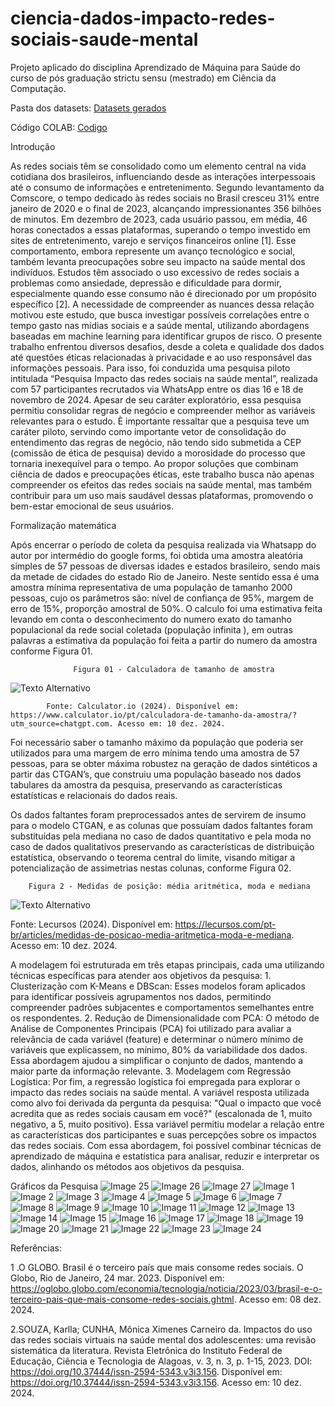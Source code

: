 # ciencia-dados-impacto-redes-sociais-saude-mental
Projeto aplicado do disciplina Aprendizado de Máquina para Saúde do curso de pós graduação strictu sensu (mestrado) em Ciência da Computação. 


Pasta dos datasets: <a href="https://drive.google.com/drive/folders/1Wii-Y_hYjB8jCbJWy3HAvgT7iHDaZxyQ?usp=drive_link">Datasets gerados</a>

Código COLAB:  <a href="https://colab.research.google.com/drive/1M1Ywpn6wJGW8Lq-7XdpK0ucxcSsfW85_?usp=sharing">Codigo</a>

Introdução

As redes sociais têm se consolidado como um elemento central na vida cotidiana dos brasileiros, influenciando desde as interações interpessoais até o consumo de informações e entretenimento. Segundo levantamento da Comscore, o tempo dedicado às redes sociais no Brasil cresceu 31% entre janeiro de 2020 e o final de 2023, alcançando impressionantes 356 bilhões de minutos. Em dezembro de 2023, cada usuário passou, em média, 46 horas conectados a essas plataformas, superando o tempo investido em sites de entretenimento, varejo e serviços financeiros online [1].
Esse comportamento, embora represente um avanço tecnológico e social, também levanta preocupações sobre seu impacto na saúde mental dos indivíduos. Estudos têm associado o uso excessivo de redes sociais a problemas como ansiedade, depressão e dificuldade para dormir, especialmente quando esse consumo não é direcionado por um propósito específico [2]. A necessidade de compreender as nuances dessa relação motivou este estudo, que busca investigar possíveis correlações entre o tempo gasto nas mídias sociais e a saúde mental, utilizando abordagens baseadas em machine learning para identificar grupos de risco.
O presente trabalho enfrentou diversos desafios, desde a coleta e qualidade dos dados até questões éticas relacionadas à privacidade e ao uso responsável das informações pessoais. Para isso, foi conduzida uma pesquisa piloto intitulada “Pesquisa Impacto das redes sociais na saúde mental”, realizada com 57 participantes recrutados via WhatsApp entre os dias 16 e 18 de novembro de 2024. Apesar de seu caráter exploratório, essa pesquisa permitiu consolidar regras de negócio e compreender melhor as variáveis relevantes para o estudo. È importante ressaltar que a  pesquisa teve um caráter piloto, servindo como importante vetor de consolidação do entendimento das regras de negócio, não tendo sido submetida a CEP (comissão de ética de pesquisa) devido a morosidade do processo que tornaria inexequível para o tempo.
Ao propor soluções que combinam ciência de dados e preocupações éticas, este trabalho busca não apenas compreender os efeitos das redes sociais na saúde mental, mas também contribuir para um uso mais saudável dessas plataformas, promovendo o bem-estar emocional de seus usuários.

Formalização matemática

Após encerrar o período de coleta da pesquisa realizada via Whatsapp do autor  por intermédio do google forms, foi obtida uma amostra aleatória simples de 57 pessoas de diversas idades e estados brasileiro, sendo mais da metade de cidades do estado Rio de Janeiro. Neste sentido essa é uma amostra mínima representativa de uma população de tamanho 2000 pessoas, cujo  os parâmetros são: nível de confiança de 95%, margem de erro de 15%, proporção amostral de  50%. O calculo foi uma estimativa feita levando em conta o desconhecimento do numero exato do tamanho populacional da rede social coletada (população infinita ), em outras palavras a estimativa da população foi feita a partir do numero da amostra conforme Figura 01.







			      Figura 01 - Calculadora de tamanho de amostra 

![Texto Alternativo](https://github.com/alessandropessoa/ciencia-dados-impacto-redes-sociais-saude-mental/blob/main/formulaTamanhoAmostral.png)
 
		
			Fonte: Calculator.io (2024). Disponível em: https://www.calculator.io/pt/calculadora-de-tamanho-da-amostra/?utm_source=chatgpt.com. Acesso em: 10 dez. 2024.

Foi necessário saber o tamanho máximo da população que poderia ser utilizados para uma margem de erro mínima tendo uma amostra de 57 pessoas, para se obter máxima robustez na geração de dados sintéticos a partir das CTGAN’s, que construiu uma população baseado nos dados tabulares da amostra da pesquisa, preservando as características estatísticas e relacionais do dados reais.

Os dados faltantes foram preprocessados antes de servirem de insumo para o modelo CTGAN, e as colunas que possuíam dados faltantes foram substituídas pela mediana no caso de dados quantitativo e pela moda no caso de dados qualitativos  preservando as características de distribuição estatística, observando o teorema central do limite, visando mitigar a potencialização de assimetrias nestas colunas, conforme Figura 02.
	
		Figura 2 - Medidas de posição: média aritmética, moda e mediana 
![Texto Alternativo](https://github.com/alessandropessoa/ciencia-dados-impacto-redes-sociais-saude-mental/blob/main/distribuicaoNomalSkew.png)

Fonte: Lecursos (2024). Disponível em: https://lecursos.com/pt-br/articles/medidas-de-posicao-media-aritmetica-moda-e-mediana. Acesso em: 10 dez. 2024. 

A modelagem foi estruturada em três etapas principais, cada uma utilizando técnicas específicas para atender aos objetivos da pesquisa:
    1. Clusterização com K-Means e DBScan: Esses modelos foram aplicados para identificar possíveis agrupamentos nos dados, permitindo compreender padrões subjacentes e comportamentos semelhantes entre os respondentes.
    2. Redução de Dimensionalidade com PCA: O método de Análise de Componentes Principais (PCA) foi utilizado para avaliar a relevância de cada variável (feature) e determinar o número mínimo de variáveis que explicassem, no mínimo, 80% da variabilidade dos dados. Essa abordagem ajudou a simplificar o conjunto de dados, mantendo a maior parte da informação relevante.
    3. Modelagem com Regressão Logística: Por fim, a regressão logística foi empregada para explorar o impacto das redes sociais na saúde mental. A variável resposta utilizada como alvo foi derivada da pergunta da pesquisa: "Qual o impacto que você acredita que as redes sociais causam em você?" (escalonada de 1, muito negativo, a 5, muito positivo). Essa variável permitiu modelar a relação entre as características dos participantes e suas percepções sobre os impactos das redes sociais.
Com essa abordagem, foi possível combinar técnicas de aprendizado de máquina e estatística para analisar, reduzir e interpretar os dados, alinhando os métodos aos objetivos da pesquisa.

Gráficos da Pesquisa
![Image 25](https://github.com/alessandropessoa/ciencia-dados-impacto-redes-sociais-saude-mental/blob/main/idade_barras.png)
![Image 26](https://github.com/alessandropessoa/ciencia-dados-impacto-redes-sociais-saude-mental/blob/main/genero_piza.png)
![Image 27](https://github.com/alessandropessoa/ciencia-dados-impacto-redes-sociais-saude-mental/blob/main/tempo%20medio%20nas%20redes%20sociais%20horas%20por%20dia.png)
![Image 1](https://github.com/alessandropessoa/ciencia-dados-impacto-redes-sociais-saude-mental/blob/main/Distribui%C3%A7%C3%A3o%20Geogr%C3%A1fica%20dos%20Participantes%20por%20Cidade%20de%20Resid%C3%AAncia_barras.png) 
![Image 2](https://github.com/alessandropessoa/ciencia-dados-impacto-redes-sociais-saude-mental/blob/main/Distribui%C3%A7%C3%A3o%20da%20Dificuldade%20de%20Concentra%C3%A7%C3%A3o%20entre%20os%20Participantes%20em%20uma%20Escala%20de%20Likert%20de%201%20a%205%20(1%20%3D%20Pouca%20Dificuldade%2C%205%20%3D%20Muita%20Dificuldade).png)
![Image 3](https://github.com/alessandropessoa/ciencia-dados-impacto-redes-sociais-saude-mental/blob/main/Distribui%C3%A7%C3%A3o%20da%20Facilidade%20de%20Distra%C3%A7%C3%A3o%20entre%20os%20Participantes%20em%20uma%20Escala%20de%20Likert%20de%201%20a%205.png)
![Image 4](https://github.com/alessandropessoa/ciencia-dados-impacto-redes-sociais-saude-mental/blob/main/Frequ%C3%AAncia%20com%20que%20os%20Participantes%20Buscam%20Valida%C3%A7%C3%A3o%20por%20Meio%20de%20'Curtidas'%20nas%20M%C3%ADdias%20Sociais%20em%20uma%20Escala%20de%20Likert%20de%201%20a%205%20(1%20%3D%20Nenhum%2C%205%20%3D%20Muito).png)
![Image 5](https://github.com/alessandropessoa/ciencia-dados-impacto-redes-sociais-saude-mental/blob/main/Frequ%C3%AAncia%20com%20que%20os%20Participantes%20Relatam%20Sentir-se%20Deprimidos%20em%20uma%20Escala%20de%20Likert%20de%200%20a%205%20(0%20%3D%20Nunca%20%2C%205%20%3D%20Sempre).png)
![Image 6](https://github.com/alessandropessoa/ciencia-dados-impacto-redes-sociais-saude-mental/blob/main/Frequ%C3%AAncia%20com%20que%20os%20Participantes%20Relatam%20Utilizar%20Redes%20Sociais%20Sem%20Um%20Proposito%20Especifico%2C%20em%20uma%20Escala%20de%20Likert%20de%200%20a%205%20%20(0%20%3D%20Nunca%20%2C%205%20%3D%20Sempre).png)
![Image 7](https://github.com/alessandropessoa/ciencia-dados-impacto-redes-sociais-saude-mental/blob/main/Frequ%C3%AAncia%20de%20Compara%C3%A7%C3%A3o%20com%20Pessoas%20de%20Sucesso%20por%20Meio%20das%20Redes%20Sociais%20em%20uma%20Escala%20de%20Likert%20de%201%20a%205%20%20(1%20%3D%20Pouco%20%2C%205%20%3D%20Muito).png)
![Image 8](https://github.com/alessandropessoa/ciencia-dados-impacto-redes-sociais-saude-mental/blob/main/Frequ%C3%AAncia%20de%20Distra%C3%A7%C3%A3o%20com%20Redes%20Sociais%20durante%20Atividades%20em%20uma%20Escala%20de%20Likert%20de%201%20a%205%20(1%20%3D%20Pouco%2C%205%20%3D%20Muito).png)
![Image 9](https://github.com/alessandropessoa/ciencia-dados-impacto-redes-sociais-saude-mental/blob/main/Frequ%C3%AAncia%20de%20Uso%20de%20Plataformas%20de%20M%C3%ADdia%20Social%20pelos%20Participantes.png)
![Image 10](https://github.com/alessandropessoa/ciencia-dados-impacto-redes-sociais-saude-mental/blob/main/Identidade%20de%20G%C3%AAnero%20dos%20Participantes%20da%20Pesquisa.png)
![Image 11](https://github.com/alessandropessoa/ciencia-dados-impacto-redes-sociais-saude-mental/blob/main/Impacto%20Psicol%C3%B3gico%20de%20Receber%20Poucos%20'Likes'%20nas%20Postagens%20em%20uma%20Escala%20de%20Likert%20de%201%20a%205%20(1%20%3D%20Mal%20%2C%205%20%3D%20Bem).png)
![Image 12](https://github.com/alessandropessoa/ciencia-dados-impacto-redes-sociais-saude-mental/blob/main/Impacto%20Psicol%C3%B3gico%20de%20Receber%20Poucos%20'Likes'%20nas%20Postagens%20em%20uma%20Escala%20de%20Likert%20de%201%20a%205%20(1%20%3D%20Mal%2C%205%20%3D%20Bem).png)
![Image 13](https://github.com/alessandropessoa/ciencia-dados-impacto-redes-sociais-saude-mental/blob/main/Percep%C3%A7%C3%A3o%20dos%20Participantes%20sobre%20o%20Impacto%20das%20Redes%20Sociais%20em%20uma%20Escala%20de%20Likert%20de%201%20a%205%20(1%20%3D%20Muito%20Negativo%2C%205%20%3D%20Muito%20Positivo).png)
![Image 14](https://github.com/alessandropessoa/ciencia-dados-impacto-redes-sociais-saude-mental/blob/main/Preval%C3%AAncia%20de%20Diagn%C3%B3sticos%20de%20Condi%C3%A7%C3%B5es%20de%20Sa%C3%BAde%20Mental%20entre%20os%20Participantes.png)
![Image 15](https://github.com/alessandropessoa/ciencia-dados-impacto-redes-sociais-saude-mental/blob/main/Propor%C3%A7%C3%A3o%20%20dos%20Participantes%20que%20Acreditam%20Passar%20Mais%20Tempo%20Nas%20Redes%20Sociais%20dp%20Gostariam.png)
![Image 16](https://github.com/alessandropessoa/ciencia-dados-impacto-redes-sociais-saude-mental/blob/main/Propor%C3%A7%C3%A3o%20da%20Percep%C3%A7%C3%A3o%20dos%20Participantes%20sobre%20o%20Impacto%20do%20Uso%20das%20Redes%20Sociais%20no%20Humor%20(Positivo%20vs.%20Negativo).png)
![Image 17](https://github.com/alessandropessoa/ciencia-dados-impacto-redes-sociais-saude-mental/blob/main/Propor%C3%A7%C3%A3o%20da%20Renda%20Mensal%20Bruta%20dos%20Participantes%20em%20Rela%C3%A7%C3%A3o%20ao%20Custo%20de%20Vida.png)
![Image 18](https://github.com/alessandropessoa/ciencia-dados-impacto-redes-sociais-saude-mental/blob/main/Propor%C3%A7%C3%A3o%20das%20Rea%C3%A7%C3%B5es%20dos%20Participantes%20a%20Coment%C3%A1rios%20Negativos%20ou%20Cr%C3%ADticas%20em%20Suas%20Postagens.png)
![Image 19](https://github.com/alessandropessoa/ciencia-dados-impacto-redes-sociais-saude-mental/blob/main/Propor%C3%A7%C3%A3o%20de%20Participantes%20Empregados%20e%20Desempregados%20na%20Pesquisa.png)
![Image 20](https://github.com/alessandropessoa/ciencia-dados-impacto-redes-sociais-saude-mental/blob/main/Propor%C3%A7%C3%A3o%20de%20Participantes%20Relatando%20Diferentes%20N%C3%ADveis%20de%20Dificuldade%20para%20Dormir.png)
![Image 21](https://github.com/alessandropessoa/ciencia-dados-impacto-redes-sociais-saude-mental/blob/main/Propor%C3%A7%C3%A3o%20de%20Participantes%20em%20Rela%C3%A7%C3%A3o%20a%20Pratica%20de%20Esporte.png)
![Image 22](https://github.com/alessandropessoa/ciencia-dados-impacto-redes-sociais-saude-mental/blob/main/Propor%C3%A7%C3%A3o%20de%20Participantes%20por%20Religi%C3%A3o%20Declarada.png)
![Image 23](https://github.com/alessandropessoa/ciencia-dados-impacto-redes-sociais-saude-mental/blob/main/Propor%C3%A7%C3%A3o%20de%20Participantes%20que%20Declararam%20Possuir%20Religi%C3%A3o.png)
![Image 24](https://github.com/alessandropessoa/ciencia-dados-impacto-redes-sociais-saude-mental/blob/main/Propor%C3%A7%C3%A3o%20de%20Participantes%20que%20Relataram%20Sentimentos%20de%20Inveja%20ou%20Inferioridade%20ao%20se%20Compararem%20com%20Outras%20Pessoas%20nas%20Redes%20Sociais.png)


Referências:

1 .O GLOBO. Brasil é o terceiro país que mais consome redes sociais. O Globo, Rio de Janeiro, 24 mar. 2023. Disponível em: https://oglobo.globo.com/economia/tecnologia/noticia/2023/03/brasil-e-o-terceiro-pais-que-mais-consome-redes-sociais.ghtml. Acesso em: 08 dez. 2024.

2.SOUZA, Karlla; CUNHA, Mônica Ximenes Carneiro da. Impactos do uso das redes sociais virtuais na saúde mental dos adolescentes: uma revisão sistemática da literatura. Revista Eletrônica do Instituto Federal de Educação, Ciência e Tecnologia de Alagoas, v. 3, n. 3, p. 1-15, 2023. DOI: https://doi.org/10.37444/issn-2594-5343.v3i3.156. Disponível em: https://doi.org/10.37444/issn-2594-5343.v3i3.156. Acesso em: 10 dez. 2024.

